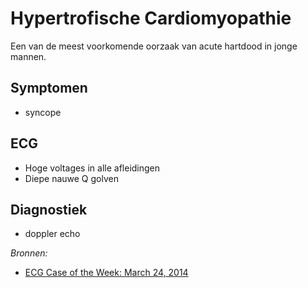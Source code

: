 Hypertrofische Cardiomyopathie
==============================

Een van de meest voorkomende oorzaak van acute hartdood in jonge mannen.

Symptomen
---------

-	syncope

ECG
---

-	Hoge voltages in alle afleidingen
-	Diepe nauwe Q golven

Diagnostiek
-----------

-	doppler echo

*Bronnen:*  
- [ECG Case of the Week: March 24, 2014](https://www.youtube.com/watch?v=yfHMbO-ImXY)
